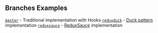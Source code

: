 ## Branches Examples
[`master`](https://github.com/marioamora/redux/tree/master) - Traditional implementation with Hooks
[`reduxduck`](https://github.com/marioamora/redux/tree/reduxduck) - [Duck pattern](https://github.com/erikras/ducks-modular-redux) implementation
[`reduxsauce`](https://github.com/marioamora/redux/tree/reduxduck) - [ReduxSauce](https://github.com/jkeam/reduxsauce) implementation